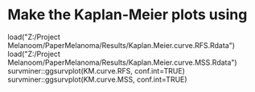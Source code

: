 # Make the Kaplan-Meier plots using
load("Z:/Project Melanoom/PaperMelanoma/Results/Kaplan.Meier.curve.RFS.Rdata")
load("Z:/Project Melanoom/PaperMelanoma/Results/Kaplan.Meier.curve.MSS.Rdata")
survminer::ggsurvplot(KM.curve.RFS, conf.int=TRUE)
survminer::ggsurvplot(KM.curve.MSS, conf.int=TRUE)
